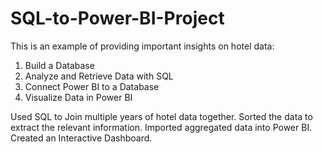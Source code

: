 # SQL-to-Power-BI-Project
This is an example of providing important insights on hotel data:

1. Build a Database
2. Analyze and Retrieve Data with SQL
3. Connect Power BI to a Database
4. Visualize Data in Power BI

Used SQL to Join multiple years of hotel data together. Sorted the data to extract the relevant information. Imported aggregated data into Power BI. Created an Interactive Dashboard.
